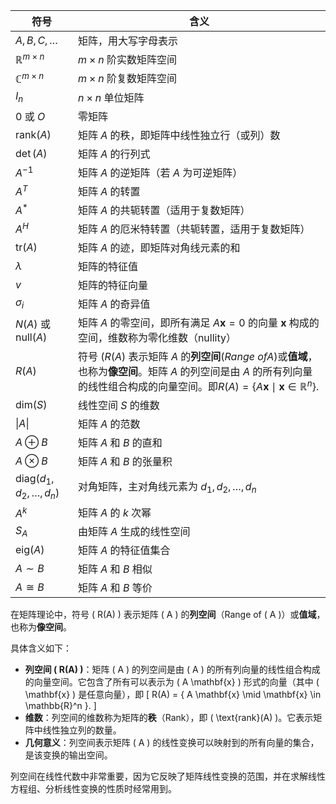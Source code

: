 | 符号                                | 含义                                                         |
| ----------------------------------- | ------------------------------------------------------------ |
| $A, B, C, \dots$                    | 矩阵，用大写字母表示                                         |
| $\mathbb{R}^{m \times n}$           | $m \times n$ 阶实数矩阵空间                                  |
| $\mathbb{C}^{m \times n}$           | $m \times n$ 阶复数矩阵空间                                  |
| $I_n$                               | $n \times n$ 单位矩阵                                        |
| $0$ 或 $O$                          | 零矩阵                                                       |
| $\text{rank}(A)$                    | 矩阵 $A$ 的秩，即矩阵中线性独立行（或列）数                  |
| $\det(A)$                           | 矩阵 $A$ 的行列式                                            |
| $A^{-1}$                            | 矩阵 $A$ 的逆矩阵（若 $A$ 为可逆矩阵）                       |
| $A^T$                               | 矩阵 $A$ 的转置                                              |
| $A^*$                               | 矩阵 $A$ 的共轭转置（适用于复数矩阵）                        |
| $A^H$                               | 矩阵 $A$ 的厄米特转置（共轭转置，适用于复数矩阵）            |
| $\text{tr}(A)$                      | 矩阵 $A$ 的迹，即矩阵对角线元素的和                          |
| $\lambda$                           | 矩阵的特征值                                                 |
| $v$                                 | 矩阵的特征向量                                               |
| $\sigma_i$                          | 矩阵 $A$ 的奇异值                                            |
| $N(A)$ 或 $\text{null}(A)$          | 矩阵 $A$ 的零空间，即所有满足 $A \mathbf{x} = 0$ 的向量 $\mathbf{x}$ 构成的空间，维数称为零化维数（nullity） |
| $R(A)$                              | 符号 \($R(A)$ 表示矩阵 $A$ 的**列空间**($Range\  of A$)或**值域**，也称为**像空间**。矩阵 $A$ 的列空间是由 $A$ 的所有列向量的线性组合构成的向量空间。即$R(A) = \{ A \mathbf{x} \mid \mathbf{x} \in \mathbb{R}^n \}.$ |
| $\text{dim}(S)$                     | 线性空间 $S$ 的维数                                          |
| $\|A\|$                             | 矩阵 $A$ 的范数                                              |
| $A \oplus B$                        | 矩阵 $A$ 和 $B$ 的直和                                       |
| $A \otimes B$                       | 矩阵 $A$ 和 $B$ 的张量积                                     |
| $\text{diag}(d_1, d_2, \dots, d_n)$ | 对角矩阵，主对角线元素为 $d_1, d_2, \dots, d_n$              |
| $A^k$                               | 矩阵 $A$ 的 $k$ 次幂                                         |
| $S_A$                               | 由矩阵 $A$ 生成的线性空间                                    |
| $\text{eig}(A)$                     | 矩阵 $A$ 的特征值集合                                        |
| $A \sim B$                          | 矩阵 $A$ 和 $B$ 相似                                         |
| $A \cong B$                         | 矩阵 $A$ 和 $B$ 等价                                         |

在矩阵理论中，符号 \( R(A) \) 表示矩阵 \( A \) 的**列空间**（Range of \( A \)）或**值域**，也称为**像空间**。

具体含义如下：

- **列空间 \( R(A) \)**：矩阵 \( A \) 的列空间是由 \( A \) 的所有列向量的线性组合构成的向量空间。它包含了所有可以表示为 \( A \mathbf{x} \) 形式的向量（其中 \( \mathbf{x} \) 是任意向量），即
  \[
  R(A) = \{ A \mathbf{x} \mid \mathbf{x} \in \mathbb{R}^n \}.
  \]
- **维数**：列空间的维数称为矩阵的**秩**（Rank），即 \( \text{rank}(A) \)。它表示矩阵中线性独立列的数量。
- **几何意义**：列空间表示矩阵 \( A \) 的线性变换可以映射到的所有向量的集合，是该变换的输出空间。

列空间在线性代数中非常重要，因为它反映了矩阵线性变换的范围，并在求解线性方程组、分析线性变换的性质时经常用到。